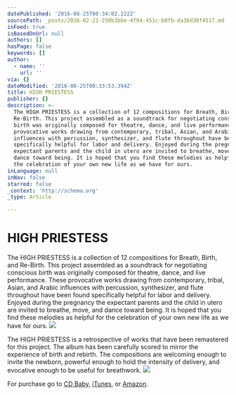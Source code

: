 ```yaml
---
datePublished: '2016-08-25T00:34:02.222Z'
sourcePath: _posts/2016-02-21-250b1bbe-4f04-451c-b0fb-da36d30f4517.md
inFeed: true
isBasedOnUrl: null
authors: []
hasPage: false
keywords: []
author:
  - name: ''
    url: ''
via: {}
dateModified: '2016-08-25T00:33:53.394Z'
title: HIGH PRIESTESS
publisher: {}
description: >-
  The HIGH PRIESTESS is a collection of 12 compositions for Breath, Birth, and
  Re-Birth. This project assembled as a soundtrack for negotiating conscious
  birth was originally composed for theatre, dance, and live performance. These
  provocative works drawing from contemporary, tribal, Asian, and Arabic
  influences with percussion, synthesizer, and flute throughout have been found
  specifically helpful for labor and delivery. Enjoyed during the pregnancy the
  expectant parents and the child in utero are invited to breathe, move, and
  dance toward being. It is hoped that you find these melodies as helpful for
  the celebration of your own new life as we have for ours.
inLanguage: null
inNav: false
starred: false
_context: 'http://schema.org'
_type: Article

---
```

# HIGH PRIESTESS

The HIGH PRIESTESS is a collection of 12 compositions for Breath, Birth, and Re-Birth. This project assembled as a soundtrack for negotiating conscious birth was originally composed for theatre, dance, and live performance. These provocative works drawing from contemporary, tribal, Asian, and Arabic influences with percussion, synthesizer, and flute throughout have been found specifically helpful for labor and delivery. Enjoyed during the pregnancy the expectant parents and the child in utero are invited to breathe, move, and dance toward being. It is hoped that you find these melodies as helpful for the celebration of your own new life as we have for ours.
![](https://s3-us-west-2.amazonaws.com/the-grid-img/p/8243c71d4719f8ccf0468dfafc8b10aebf7af904.jpg)

The HIGH PRIESTESS is a retrospective of works that have been remastered for this project. The album has been carefully scored to mirror the experience of birth and rebirth. The compositions are welcoming enough to invite the newborn, powerful enough to hold the intensity of delivery, and evocative enough to be useful for breathwork.
![](https://s3-us-west-2.amazonaws.com/the-grid-img/p/6e3b39ab58e8b4e4ddfa32091c03aaeb89455ca5.jpg)

For purchase go to [CD Baby][0], [iTunes][1], or [Amazon][2].

[0]: http://www.cdbaby.com/cd/ramyers "cdbaby"
[1]: https://itunes.apple.com/us/album/high-priestess/id189273692 "itunes"
[2]: https://www.amazon.com/HIGH-PRIESTESS-Robert-%C3%86OLUS-Myers/dp/B000GI3Y22/ref=ntt_mus_dp_dpt_1 "Amazon"